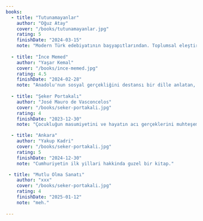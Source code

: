 ```yaml
---
books:
  - title: "Tutunamayanlar"
    author: "Oğuz Atay"
    cover: "/books/tutunamayanlar.jpg"
    rating: 5
    finishDate: "2024-03-15"
    note: "Modern Türk edebiyatının başyapıtlarından. Toplumsal eleştiri ve bireysel yabancılaşma temasını muhteşem işliyor."
    
  - title: "İnce Memed"
    author: "Yaşar Kemal"
    cover: "/books/ince-memed.jpg"
    rating: 4.5
    finishDate: "2024-02-28"
    note: "Anadolu'nun sosyal gerçekliğini destansı bir dille anlatan, dilinin güzelliğiyle büyüleyen bir eser."
    
  - title: "Şeker Portakalı"
    author: "José Mauro de Vasconcelos"
    cover: "/books/seker-portakali.jpg"
    rating: 4
    finishDate: "2023-12-30"
    note: "Çocukluğun masumiyetini ve hayatın acı gerçeklerini muhteşem bir dille harmanlayan, unutulmaz bir eser."

  - title: "Ankara"
    author: "Yakup Kadri"
    cover: "/books/seker-portakali.jpg"
    rating: 5
    finishDate: "2024-12-30"
    note: "Cumhuriyetin ilk yillari hakkinda guzel bir kitap."

 - title: "Mutlu Olma Sanatı"
    author: "xxx"
    cover: "/books/seker-portakali.jpg"
    rating: 4
    finishDate: "2025-01-12"
    note: "meh."
   
--- 
```

